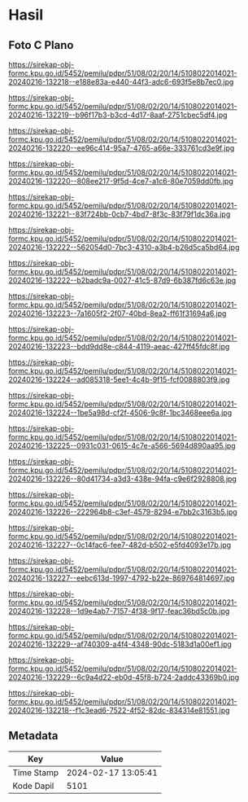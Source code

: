# Hasil

## Foto C Plano

https://sirekap-obj-formc.kpu.go.id/5452/pemilu/pdpr/51/08/02/20/14/5108022014021-20240216-132218--e188e83a-e440-44f3-adc6-693f5e8b7ec0.jpg

https://sirekap-obj-formc.kpu.go.id/5452/pemilu/pdpr/51/08/02/20/14/5108022014021-20240216-132219--b96f17b3-b3cd-4d17-8aaf-2751cbec5df4.jpg

https://sirekap-obj-formc.kpu.go.id/5452/pemilu/pdpr/51/08/02/20/14/5108022014021-20240216-132220--ee96c414-95a7-4765-a66e-333761cd3e9f.jpg

https://sirekap-obj-formc.kpu.go.id/5452/pemilu/pdpr/51/08/02/20/14/5108022014021-20240216-132220--808ee217-9f5d-4ce7-a1c6-80e7059dd0fb.jpg

https://sirekap-obj-formc.kpu.go.id/5452/pemilu/pdpr/51/08/02/20/14/5108022014021-20240216-132221--83f724bb-0cb7-4bd7-8f3c-83f79f1dc36a.jpg

https://sirekap-obj-formc.kpu.go.id/5452/pemilu/pdpr/51/08/02/20/14/5108022014021-20240216-132222--562054d0-7bc3-4310-a3b4-b26d5ca5bd64.jpg

https://sirekap-obj-formc.kpu.go.id/5452/pemilu/pdpr/51/08/02/20/14/5108022014021-20240216-132222--b2badc9a-0027-41c5-87d9-6b387fd6c63e.jpg

https://sirekap-obj-formc.kpu.go.id/5452/pemilu/pdpr/51/08/02/20/14/5108022014021-20240216-132223--7a1605f2-2f07-40bd-8ea2-ff61f31694a6.jpg

https://sirekap-obj-formc.kpu.go.id/5452/pemilu/pdpr/51/08/02/20/14/5108022014021-20240216-132223--bdd9dd8e-c844-4119-aeac-427ff45fdc8f.jpg

https://sirekap-obj-formc.kpu.go.id/5452/pemilu/pdpr/51/08/02/20/14/5108022014021-20240216-132224--ad085318-5ee1-4c4b-9f15-fcf0088803f9.jpg

https://sirekap-obj-formc.kpu.go.id/5452/pemilu/pdpr/51/08/02/20/14/5108022014021-20240216-132224--1be5a98d-cf2f-4506-9c8f-1bc3468eee6a.jpg

https://sirekap-obj-formc.kpu.go.id/5452/pemilu/pdpr/51/08/02/20/14/5108022014021-20240216-132225--0931c031-0615-4c7e-a566-5694d890aa95.jpg

https://sirekap-obj-formc.kpu.go.id/5452/pemilu/pdpr/51/08/02/20/14/5108022014021-20240216-132226--80d41734-a3d3-438e-94fa-c9e6f2928808.jpg

https://sirekap-obj-formc.kpu.go.id/5452/pemilu/pdpr/51/08/02/20/14/5108022014021-20240216-132226--222964b8-c3ef-4579-8294-e7bb2c3163b5.jpg

https://sirekap-obj-formc.kpu.go.id/5452/pemilu/pdpr/51/08/02/20/14/5108022014021-20240216-132227--0c14fac6-fee7-482d-b502-e5fd4093e17b.jpg

https://sirekap-obj-formc.kpu.go.id/5452/pemilu/pdpr/51/08/02/20/14/5108022014021-20240216-132227--eebc613d-1997-4792-b22e-869764814697.jpg

https://sirekap-obj-formc.kpu.go.id/5452/pemilu/pdpr/51/08/02/20/14/5108022014021-20240216-132228--1d9e4ab7-7157-4f38-9f17-feac36bd5c0b.jpg

https://sirekap-obj-formc.kpu.go.id/5452/pemilu/pdpr/51/08/02/20/14/5108022014021-20240216-132229--af740309-a4f4-4348-90dc-5183d1a00ef1.jpg

https://sirekap-obj-formc.kpu.go.id/5452/pemilu/pdpr/51/08/02/20/14/5108022014021-20240216-132229--6c9a4d22-eb0d-45f8-b724-2addc43369b0.jpg

https://sirekap-obj-formc.kpu.go.id/5452/pemilu/pdpr/51/08/02/20/14/5108022014021-20240216-132218--f1c3ead6-7522-4f52-82dc-834314e81551.jpg


## Metadata

| Key        | Value               |
| ---------- | ------------------- |
| Time Stamp | 2024-02-17 13:05:41 |
| Kode Dapil | 5101                |



